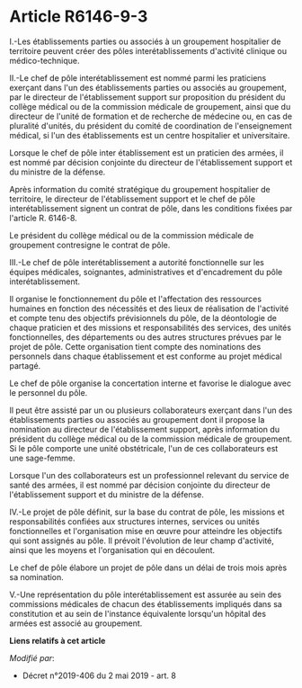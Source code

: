 # Article R6146-9-3

I.-Les établissements parties ou associés à un groupement hospitalier de territoire peuvent créer des pôles
interétablissements d'activité clinique ou médico-technique.

II.-Le chef de pôle interétablissement est nommé parmi les praticiens exerçant dans l'un des établissements parties ou
associés au groupement, par le directeur de l'établissement support sur proposition du président du collège médical ou de la
commission médicale de groupement, ainsi que du directeur de l'unité de formation et de recherche de médecine ou, en cas de
pluralité d'unités, du président du comité de coordination de l'enseignement médical, si l'un des établissements est un
centre hospitalier et universitaire.

Lorsque le chef de pôle inter établissement est un praticien des armées, il est nommé par décision conjointe du directeur de
l'établissement support et du ministre de la défense.

Après information du comité stratégique du groupement hospitalier de territoire, le directeur de l'établissement support et
le chef de pôle interétablissement signent un contrat de pôle, dans les conditions fixées par l'article R. 6146-8.

Le président du collège médical ou de la commission médicale de groupement contresigne le contrat de pôle.

III.-Le chef de pôle interétablissement a autorité fonctionnelle sur les équipes médicales, soignantes, administratives et
d'encadrement du pôle interétablissement.

Il organise le fonctionnement du pôle et l'affectation des ressources humaines en fonction des nécessités et des lieux de
réalisation de l'activité et compte tenu des objectifs prévisionnels du pôle, de la déontologie de chaque praticien et des
missions et responsabilités des services, des unités fonctionnelles, des départements ou des autres structures prévues par le
projet de pôle. Cette organisation tient compte des nominations des personnels dans chaque établissement et est conforme au
projet médical partagé.

Le chef de pôle organise la concertation interne et favorise le dialogue avec le personnel du pôle.

Il peut être assisté par un ou plusieurs collaborateurs exerçant dans l'un des établissements parties ou associés au
groupement dont il propose la nomination au directeur de l'établissement support, après information du président du collège
médical ou de la commission médicale de groupement. Si le pôle comporte une unité obstétricale, l'un de ces collaborateurs
est une sage-femme.

Lorsque l'un des collaborateurs est un professionnel relevant du service de santé des armées, il est nommé par décision
conjointe du directeur de l'établissement support et du ministre de la défense.

IV.-Le projet de pôle définit, sur la base du contrat de pôle, les missions et responsabilités confiées aux structures
internes, services ou unités fonctionnelles et l'organisation mise en œuvre pour atteindre les objectifs qui sont assignés au
pôle. Il prévoit l'évolution de leur champ d'activité, ainsi que les moyens et l'organisation qui en découlent.

Le chef de pôle élabore un projet de pôle dans un délai de trois mois après sa nomination.

V.-Une représentation du pôle interétablissement est assurée au sein des commissions médicales de chacun des établissements
impliqués dans sa constitution et au sein de l'instance équivalente lorsqu'un hôpital des armées est associé au groupement.

**Liens relatifs à cet article**

_Modifié par_:

  - Décret n°2019-406 du 2 mai 2019 - art. 8
